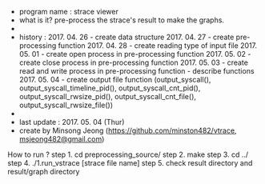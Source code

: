 *	program name : strace viewer
*	what is it? pre-process the strace's result to make the graphs.
*	 
*	history : 2017. 04. 26 - create data structure
		  2017. 04. 27 - create pre-processing function
		  2017. 04. 28 - create reading type of input file
		  2017. 05. 01 - create open process in pre-processing function
		  2017. 05. 02 - create close process in pre-processing function
		  2017. 05. 03 - create read and write process in pre-processing function
		  			   - describe functions
		  2017. 05. 04 - create output file function (output_syscall(), output_syscall_timeline_pid(), output_syscall_cnt_pid(), output_syscall_rwsize_pid(), output_syscall_cnt_file(), output_syscall_rwsize_file())
*
*	last update : 2017. 05. 04 (Thur)
*	create by Minsong Jeong (https://github.com/minston482/vtrace, msjeong482@gmail.com)


How to run ?
 step 1. cd preprocessing_source/
 step 2. make
 step 3. cd ../
 step 4. ./1.run_vstrace [strace file name]
 step 5. check result directory and result/graph directory


